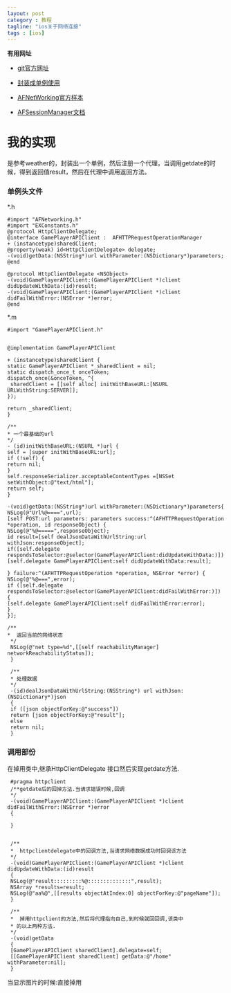 ```yaml
---
layout: post
category : 教程 
tagline: "ios关于网络连接"
tags : [ios]
---
```

**有用网址**

* [git官方网址](https://github.com/AFNetworking/AFNetworking/)

* [封装成单例使用](http://itjoy.org/?p=641)

* [AFNetWorking官方样本](https://github.com/AFNetworking/Xcode-Project-Templates)

* [AFSessionManager文档](http://cocoadocs.org/docsets/AFNetworking/2.0.0/Classes/AFHTTPSessionManager.html)

# 我的实现 #

  是参考weather的，封装出一个单例，然后注册一个代理，当调用getdate的时
 候，得到返回值result，然后在代理中调用返回方法。


### 单例头文件 ###

*.h
 
    #import "AFNetworking.h"
    #import "EXConstants.h"
    @protocol HttpClientDelegate;
    @interface GamePlayerAPIClient :  AFHTTPRequestOperationManager
    + (instancetype)sharedClient;
    @property(weak) id<HttpClientDelegate> delegate;
    -(void)getData:(NSString*)url withParameter:(NSDictionary*)parameters;
    @end
    
    @protocol HttpClientDelegate <NSObject>
    -(void)GamePlayerAPIClient:(GamePlayerAPIClient *)client didUpdateWithData:(id)result;
    -(void)GamePlayerAPIClient:(GamePlayerAPIClient *)client didFailWithError:(NSError *)error;
    @end

*.m


    #import "GamePlayerAPIClient.h"
    
    
    @implementation GamePlayerAPIClient
    
    + (instancetype)sharedClient {
    static GamePlayerAPIClient *_sharedClient = nil;
    static dispatch_once_t onceToken;
    dispatch_once(&onceToken, ^{
    _sharedClient = [[self alloc] initWithBaseURL:[NSURL URLWithString:SERVER]];
    });
    
    return _sharedClient;
    }
    
    /**
    * 一个最基础的url
    */
    - (id)initWithBaseURL:(NSURL *)url {
    self = [super initWithBaseURL:url];
    if (!self) {
    return nil;
    }
    self.responseSerializer.acceptableContentTypes =[NSSet setWithObject:@"text/html"];
    return self;
    }
    
    -(void)getData:(NSString*)url withParameter:(NSDictionary*)parameters{
    NSLog(@"Url%@====",url);
    [self POST:url parameters: parameters success:^(AFHTTPRequestOperation *operation, id responseObject) {
    NSLog(@"%@=====",responseObject);
    id result=[self dealJsonDataWithUrlString:url withJson:responseObject];
    if([self.delegate respondsToSelector:@selector(GamePlayerAPIClient:didUpdateWithData:)])
    [self.delegate GamePlayerAPIClient:self didUpdateWithData:result];
    
    } failure:^(AFHTTPRequestOperation *operation, NSError *error) {
    NSLog(@"%@===",error);
    if ([self.delegate respondsToSelector:@selector(GamePlayerAPIClient:didFailWithError:)]) {
    [self.delegate GamePlayerAPIClient:self didFailWithError:error];
    }
    }];
    
    /**
    *  返回当前的网络状态
     */
     NSLog(@"net type=%d",[[self reachabilityManager] networkReachabilityStatus]);
     }
     
     /**
     * 处理数据
     */
     -(id)dealJsonDataWithUrlString:(NSString*) url withJson:(NSDictionary*)json
     {
     if ([json objectForKey:@"success"])
     return [json objectForKey:@"result"];
     else
     return nil;
     }

### 调用部份 ###
 在掉用类中,继承HttpClientDelegate 接口然后实现getdate方法.

     #pragma httpclient
     /**getdate后的回掉方法.当请求错误时候,回调
     */
     -(void)GamePlayerAPIClient:(GamePlayerAPIClient *)client didFailWithError:(NSError *)error
     {
     
     }


     /**
     *  httpclientdelegate中的回调方法,当请求网络数据成功时回调该方法
     */
     -(void)GamePlayerAPIClient:(GamePlayerAPIClient *)client didUpdateWithData:(id)result
     {
     NSLog(@"result:::::::::%@::::::::::::::",result);
     NSArray *results=result;
     NSLog(@"aa%@",[[results objectAtIndex:0] objectForKey:@"pageName"]);
     }

     /**
     *  掉用httpclient的方法,然后将代理指向自己,到时候就回回调,该类中
     * 的以上两种方法.
     */
     -(void)getData
     {
     [GamePlayerAPIClient sharedClient].delegate=self;
     [[GamePlayerAPIClient sharedClient] getData:@"/home" withParameter:nil];
     }

  当显示图片的时候:直接掉用
